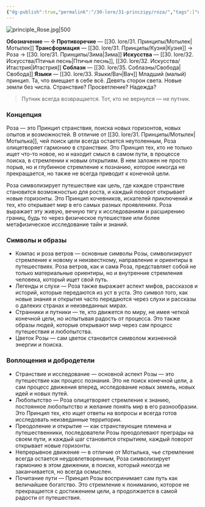 ```yaml
---
{"dg-publish":true,"permalink":"/30-lore/31-princzipy/roza/","tags":["незримое/принцип"]}
---
```


![principle_Rose.jpg|500](/img/user/90.%20files/principle_Rose.jpg)

**Обозначение** — ✣
**Противоречие** — [[30. lore/31. Принципы/Мотылек\|Мотылек]]
**Трансформация** —  [[30. lore/31. Принципы/Кузня\|Кузня]] → Роза → [[30. lore/31. Принципы/Зима\|Зима]]
**Искусства** — [[30. lore/32. Искусства/Птичья песнь\|Птичья песнь]], [[30. lore/32. Искусства/Итастрия\|Итастрия]]
**Соблазн** — [[30. lore/35. Соблазны/Свобода\|Свобода]]
**Языки** — [[30. lore/33. Языки/Вач\|Вач]]
Младший (малый) принцип. Та, что вмещает в себе всё. Девять сторон света. Новые земли без числа. Странствие? Просветление? Надежда?

> Путник всегда возвращается. Тот, кто не вернулся — не путник.
### Концепция
Роза — это Принцип странствия, поиска новых горизонтов, новых опытов и возможностей. В отличие от [[30. lore/31. Принципы/Мотылек\|Мотылька]], чей поиск цели всегда остается неутоленным, Роза олицетворяет гармонию в странствии. Это Принцип тех, кто не только ищет что-то новое, но и находит смысл в самом пути, в процессе поиска, в стремлении к новым открытиям. В нем заложен не просто порыв, но и глубинное стремление к познанию, которое никогда не прекращается, но также не всегда приводит к конечной цели.

Роза символизирует путешествие как цель, где каждое странствие становится возможностью для роста, и каждый поворот открывает новые горизонты. Это Принцип кочевников, искателей приключений и тех, кто открывает мир в его самых разных проявлениях. Роза выражает эту живую, вечную тягу к исследованиям и расширению границ, будь то через физическое путешествие или более метафизическое исследование тайн и знаний.
### Символы и образы
- Компас и роза ветров — основные символы Розы, символизируют стремление к новому и неизвестному, направление и ориентиры в путешествиях. Роза ветров, как и сама Роза, представляет собой не только материальные ориентиры, но и внутренние стремления человека, который ищет свой путь.
- Легенды и слухи — Роза также выражает аспект мифов, рассказов и историй, которые передаются из уст в уста. Это символ того, как новые знания и открытия часто передаются через слухи и рассказы о далеких странах и неизведанных мирах.
- Странники и путники — те, кто движется по миру, не имея четкой конечной цели, но испытывая радость от процесса. Это также образы людей, которые открывают мир через сам процесс путешествия и любопытства.
- Цветок Розы — сам цветок становится символом жизненной энергии и поиска.
### Воплощения и добродетели
- Странствие и исследование — основной аспект Розы — это путешествие как процесс познания. Это не поиск конечной цели, а сам процесс движения вперед, исследование новых земель, новых идей и новых путей.
- Любопытство — Роза олицетворяет стремление к знанию, постоянное любопытство и желание понять мир в его разнообразии. Это Принцип тех, кто ищет ответы на вопросы и всегда готов исследовать неизведанные территории.
- Преодоление и открытие — как странствующие племена и путешественники, последователи Розы преодолевают преграды на своем пути, и каждый шаг становится открытием, каждый поворот открывает новые горизонты.
- Непрерывное движение — в отличие от Мотылька, чье стремление всегда остается неудовлетворенным, Роза символизирует гармонию в этом движении, в поиске, который никогда не заканчивается, но всегда осмыслен.
- Почитание пути — Принцип Розы воспринимает сам путь как величайшее богатство. Это стремление к пониманию, которое не прекращается с достижением цели, а продолжается в самой радости от путешествия.